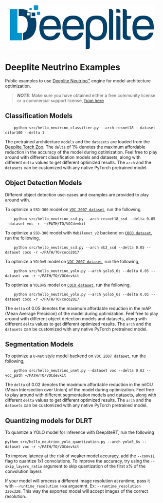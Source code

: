 
<p align="center">
  <img src="https://github.com/Deeplite/neutrino-examples/raw/master/deeplite-logo-color.png" />
</p>

# Deeplite Neutrino Examples

Public examples to use [Deeplite Neutrino™](https://docs.deeplite.ai/neutrino/index.html) engine for model architecture optimization.

> **_NOTE:_**  Make sure you have obtained either a free community license or a commercial support license, [from here](https://docs.deeplite.ai/neutrino/license.html)

## Classification Models

```{.python}
    python src/hello_neutrino_classifier.py --arch resnet18 --dataset cifar100 --delta 1
```

The pretrained architecture `models` and the `datasets` are loaded from the [Deeplite Torch Zoo](https://github.com/Deeplite/deeplite-torch-zoo). The `delta` of 1% denotes the maximum affordable reduction in the accuracy of the model during optimization. Feel free to play around with different classification models and datasets, along with different `delta` values to get different optimized results. The `arch` and the `datasets` can be customized with any native PyTorch pretrained model.

## Object Detection Models

Different object detection use-cases and examples are provided to play around with.

To optimize a `SSD-300` model on [`VOC 2007 dataset`](http://host.robots.ox.ac.uk/pascal/VOC/), run the following,

```{.python}
    python src/hello_neutrino_ssd.py --arch resnet18_ssd --delta 0.05 --dataset voc -r  ~/PATH/TO/VOCdevkit
```

To optimize a `SSD-300` model with `Mobilenet_v2` backend on [`COCO dataset`](https://cocodataset.org/#home), run the following,

```{.python}
    python src/hello_neutrino_ssd.py --arch mb2_ssd --delta 0.05 --dataset coco -r ~/PATH/TO/coco2017
```

To optimize a `YOLOv5` model on [`VOC 2007 dataset`](http://host.robots.ox.ac.uk/pascal/VOC/), run the following,

```{.python}
    python src/hello_neutrino_yolo.py --arch yolo5_6s --delta 0.05 --dataset voc -r ~/PATH/TO/VOCdevkit
```

To optimize a `YOLOv5` model on [`COCO dataset`](https://cocodataset.org/#home), run the following,

```{.python}
    python src/hello_neutrino_yolo.py --arch yolo5_6s --delta 0.05 --dataset coco -r ~/PATH/TO/coco2017
```

The `delta` of 0.05 denotes the maximum affordable reduction in the mAP (Mean Average Precision) of the model during optimization. Feel free to play around with different object detection models and datasets, along with different `delta` values to get different optimized results. The `arch` and the `datasets` can be customized with any native PyTorch pretrained model.

## Segmentation Models

To optimize a `U-Net` style model backend on [`VOC 2007 dataset`](http://host.robots.ox.ac.uk/pascal/VOC/), run the following,
```{.python}
    python src/hello_neutrino_unet.py --dataset voc --delta 0.02 --voc_path ~/PATH/TO/VOCdevkit
```

The `delta` of 0.02 denotes the maximum affordable reduction in the mIOU (Mean Intersection over Union) of the model during optimization. Feel free to play around with different segmentation models and datasets, along with different `delta` values to get different optimized results. The `arch` and the `datasets` can be customized with any native PyTorch pretrained model.


## Quantizing models for DLRT
To quantize a YOLO model for inference with DeepliteRT, run the following
```
python src/hello_neutrino_yolo_quantization.py --arch yolo5_6s --dataset voc -r ~/PATH/TO/VOCdevkit
```
To improve latency at the risk of weaker model accuracy, add the `--conv11` flag to quantize 1x1 convolutions.
To improve the accuracy, try using the `--skip_layers_ratio` argument to skip quantization of the first x% of the convolution layers

If your model will process a different image resolution at runtime, pass it with `--runtime_resolution HxW` arguemnt. Ex: `--runtime_resolution 320x320`. This way the exported model
will accept images of the correct resolution.
